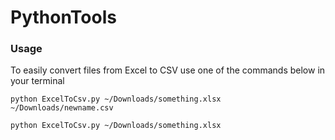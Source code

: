 # PythonTools

### Usage

To easily convert files from Excel to CSV use one of the commands below in your terminal

```
python ExcelToCsv.py ~/Downloads/something.xlsx ~/Downloads/newname.csv

python ExcelToCsv.py ~/Downloads/something.xlsx
```
